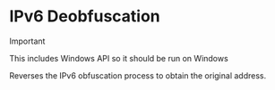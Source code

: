 # IPv6 Deobfuscation

> [!IMPORTANT]
> This includes Windows API so it should be run on Windows

Reverses the IPv6 obfuscation process to obtain the original address.
